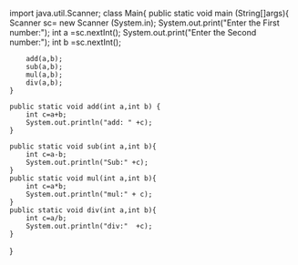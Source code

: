import java.util.Scanner;
class Main{
    public static void main (String[]args){
        Scanner sc= new Scanner (System.in);
        System.out.print("Enter the First number:");
        int a =sc.nextInt();
        System.out.print("Enter the Second number:");
        int b =sc.nextInt();
        
        add(a,b);
        sub(a,b);
        mul(a,b);
        div(a,b);
    }
    
    public static void add(int a,int b) {
        int c=a+b; 
        System.out.println("add: " +c);
    }
    
    public static void sub(int a,int b){
        int c=a-b;
        System.out.println("Sub:" +c);
    }
    public static void mul(int a,int b){
        int c=a*b;
        System.out.println("mul:" + c);
    }
    public static void div(int a,int b){
        int c=a/b;
        System.out.println("div:"  +c);
    }
}
